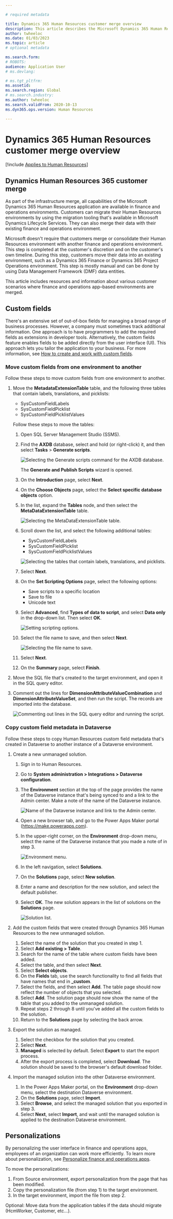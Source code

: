 ```yaml
---

# required metadata

title: Dynamics 365 Human Resources customer merge overview
description: This article describes the Microsoft Dynamics 365 Human Resources customer merge.
author: twheeloc
ms.date: 01/03/2023
ms.topic: article
# optional metadata

ms.search.form: 
# ROBOTS: 
audience: Application User
# ms.devlang: 

# ms.tgt_pltfrm: 
ms.assetid: 
ms.search.region: Global
# ms.search.industry: 
ms.author: twheeloc
ms.search.validFrom: 2020-10-13
ms.dyn365.ops.version: Human Resources

---
```

# Dynamics 365 Human Resources customer merge overview

[!include [Applies to Human Resources](../includes/applies-to-hr.md)]

## Dynamics Human Resources 365 customer merge

As part of the infrastructure merge, all capabilities of the Microsoft Dynamics 365 Human Resources application are available in finance and operations environments. Customers can migrate their Human Resources environments by using the migration tooling that's available in Microsoft Dynamics Lifecycle Services. They can also merge their data with their existing finance and operations environment.

Microsoft doesn't require that customers merge or consolidate their Human Resources environment with another finance and operations environment. This step is completed at the customer's discretion and on the customer's own timeline. During this step, customers move their data into an existing environment, such as a Dynamics 365 Finance or Dynamics 365 Project Operations environment. This step is mostly manual and can be done by using Data Management Framework (DMF) data entities.

This article includes resources and information about various customer scenarios where finance and operations app–based environments are merged.

## Custom fields

There's an extensive set of out-of-box fields for managing a broad range of business processes. However, a company must sometimes track additional information. One approach is to have programmers to add the required fields as extensions in developer tools. Alternatively, the custom fields feature enables fields to be added directly from the user interface (UI). This approach lets you tailor the application to your business. For more information, see [How to create and work with custom fields](../fin-ops/get-started/user-defined-fields.md).

### Move custom fields from one environment to another

Follow these steps to move custom fields from one environment to another.

1. Move the **MetadataExtensionTable** table, and the following three tables that contain labels, translations, and picklists:

    - SysCustomFieldLabels
    - SysCustomFieldPicklist
    - SysCustomFieldPicklistValues

    Follow these steps to move the tables:

    1. Open SQL Server Management Studio (SSMS).
    2. Find the **AXDB** database, select and hold (or right-click) it, and then select **Tasks** \> **Generate scripts**.

        ![Selecting the Generate scripts command for the AXDB database.](media/Generate-scripts-1.png)

        The **Generate and Publish Scripts** wizard is opened.

    3. On the **Introduction** page, select **Next**.
    4. On the **Choose Objects** page, select the **Select specific database objects** option.
    5. In the list, expand the **Tables** node, and then select the **MetaDataExtensionTable** table.

        ![Selecting the MetaDataExtensionTable table.](media/database-objects3.png)

    6. Scroll down the list, and select the following additional tables:

        - SysCustomFieldLabels
        - SysCustomFieldPicklist
        - SysCustomFieldPicklistValues

        ![Selecting the tables that contain labels, translations, and picklists.](media/choose-objects4.png)

    7. Select **Next**.
    8. On the **Set Scripting Options** page, select the following options:

        - Save scripts to a specific location
        - Save to file
        - Unicode text

    9. Select **Advanced**, find **Types of data to script**, and select **Data only** in the drop-down list. Then select **OK**.

        ![Setting scripting options.](media/set-scripting5.png)

    10. Select the file name to save, and then select **Next**.

        ![Selecting the file name to save.](media/file-name6.png)

    11. Select **Next**.
    12. On the **Summary** page, select **Finish**.

3. Move the SQL file that's created to the target environment, and open it in the SQL query editor.
4. Comment out the lines for **DimensionAttributeValueCombination** and **DimensionAttributeValueSet**, and then run the script. The records are imported into the database.

    ![Commenting out lines in the SQL query editor and running the script.](media/record-import7.png)

### Copy custom field metadata in Dataverse

Follow these steps to copy Human Resources custom field metadata that's created in Dataverse to another instance of a Dataverse environment.

1. Create a new unmanaged solution.

    1. Sign in to Human Resources.
    2. Go to **System administration \> Integrations \> Dataverse configuration**.
    3. The **Environment** section at the top of the page provides the name of the Dataverse instance that's being synced to and a link to the Admin center. Make a note of the name of the Dataverse instance.

        ![Name of the Dataverse instance and link to the Admin center.](media/dataverse-integration8.png)

    4. Open a new browser tab, and go to the Power Apps Maker portal (<https://make.powerapps.com>).
    5. In the upper-right corner, on the **Environment** drop-down menu, select the name of the Dataverse instance that you made a note of in step 3.

        ![Environment menu.](media/environment-name10.png) 

    6. In the left navigation, select **Solutions**.
    7. On the **Solutions** page, select **New solution**.
    8. Enter a name and description for the new solution, and select the default publisher.
    9. Select **OK**. The new solution appears in the list of solutions on the **Solutions** page.

        ![Solution list.](media/solutions-list11.png)

2. Add the custom fields that were created through Dynamics 365 Human Resources to the new unmanaged solution.

    1. Select the name of the solution that you created in step 1. 
    2. Select **Add existing \> Table**.
    3. Search for the name of the table where custom fields have been added.
    4. Select the table, and then select **Next**.
    5. Select **Select objects**.
    6. On the **Fields** tab, use the search functionality to find all fields that have names that end in **\_custom**.
    7. Select the fields, and then select **Add**. The table page should now reflect the number of objects that you selected.
    8. Select **Add**. The solution page should now show the name of the table that you added to the unmanaged solution.
    9. Repeat steps 2 through 8 until you've added all the custom fields to the solution.
    10. Return to the **Solutions** page by selecting the back arrow.

3. Export the solution as managed.

    1. Select the checkbox for the solution that you created.
    2. Select **Next**. 
    3. **Managed** is selected by default. Select **Export** to start the export process.
    4. After the export process is completed, select **Download**. The solution should be saved to the browser's default download folder.

4. Import the managed solution into the other Dataverse environment.

    1. In the Power Apps Maker portal, on the **Environment** drop-down menu, select the destination Dataverse environment.
    2. On the **Solutions** page, select **Import**.
    3. Select **Browse**, and select the managed solution that you exported in step 3.
    4. Select **Next**, select **Import**, and wait until the managed solution is applied to the destination Dataverse environment.

## Personalizations

By personalizing the user interface in finance and operations apps, employees of an organization can work more efficiently. To learn more about personalization, see [Personalize finance and operations apps](../fin-ops/get-started/personalize-user-experience.md).

To move the personalizations:

1. From Source environment, export personalization from the page that has been modified.
2. Copy the personalization file (from step 1) to the target environment.
3. In the target environment, import the file from step 2.

Optional: Move data from the application tables if the data should migrate (HcmWorker, Customer, etc…).

